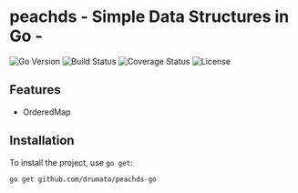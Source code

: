 # peachds - Simple Data Structures in Go -

![Go Version](https://img.shields.io/github/go-mod/go-version/drumato/peachds-go)
![Build Status](https://github.com/drumato/peachds-go/actions/workflows/ci.yml/badge.svg)
![Coverage Status](https://coveralls.io/repos/github/drumato/peachds-go/badge.svg?branch=main)
![License](https://img.shields.io/github/license/drumato/peachds-go)

## Features

- OrderedMap

## Installation

To install the project, use `go get`:

```sh
go get github.com/drumato/peachds-go

```

